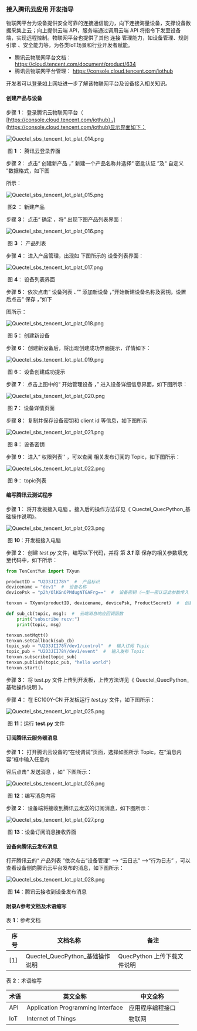 ### 接入腾讯云应用 开发指导

物联网平台为设备提供安全可靠的连接通信能力，向下连接海量设备，支撑设备数据采集上云；向上提供云端 API，服务端通过调用云端 API 将指令下发至设备端，实现远程控制。物联网平台也提供了其他 连接 管理能力，如设备管理、规则引擎 、安全能力等，为各类IoT场景和行业开发者赋能。

- 腾讯云物联网平台文档： [https://cloud.tencent.com/document/product/634 ](https://cloud.tencent.com/document/product/634)
- 腾讯云物联网平台管理： [https://console.cloud.tencent.com/iothub ](https://console.cloud.tencent.com/iothub/product/U2D3JII78Y/log)

开发者可以登录如上网址进一步了解该物联网平台及设备接入相关知识。



#### 创建产品与设备

步骤 **1**： 登录腾讯云物联网平台（ [https://console.cloud.tencent.com/iothub），](https://console.cloud.tencent.com/iothub)显示界面如下：

![Quectel_sbs_tencent_Iot_plat_014.png](media/Quectel_sbs_tencent_Iot_plat_014.png)

​															  图 **1** ： 腾讯云登录界面

步骤 **2**： 点击“ 创建新产品 ，” 新建一个产品名称并选择“ 密匙认证 ”及“ 自定义 ”数据格式，如下图

所示： 

![Quectel_sbs_tencent_Iot_plat_015.png](media/Quectel_sbs_tencent_Iot_plat_015.png)

​																	图**2** ： 新建产品

步骤 **3**： 点击“ 确定 ，将” 出现下图产品列表界面：

![Quectel_sbs_tencent_Iot_plat_016.png](media/Quectel_sbs_tencent_Iot_plat_016.png)

​																	图 **3** ： 产品列表

步骤 **4**： 进入产品管理，出现如 下图所示的 设备列表界面：

![Quectel_sbs_tencent_Iot_plat_017.png](media/Quectel_sbs_tencent_Iot_plat_017.png)

​																图 **4**： 设备列表界面

步骤 **5**： 依次点击“ 设备列表 、”“ 添加新设备 ，”开始新建设备名称及密钥，设置后点击“ 保存 ，”如下

图所示： 

![Quectel_sbs_tencent_Iot_plat_018.png](media/Quectel_sbs_tencent_Iot_plat_018.png)

​																	图 **5**： 创建新设备 

步骤 **6**： 创建新设备后，将出现创建成功界面提示，详情如下：

![Quectel_sbs_tencent_Iot_plat_019.png](media/Quectel_sbs_tencent_Iot_plat_019.png)

​																	图 **6**： 设备创建成功提示

步骤 **7**： 点击上图中的“ 开始管理设备 ，” 进入设备详细信息界面，如下图所示：

![Quectel_sbs_tencent_Iot_plat_020.png](media/Quectel_sbs_tencent_Iot_plat_020.png)

​																		图 **7**： 设备详情页面

步骤 **8**： 复制并保存设备密钥和 client id 等信息，如下图所示

![Quectel_sbs_tencent_Iot_plat_021.png](media/Quectel_sbs_tencent_Iot_plat_021.png)

​																			图 **8**： 设备密钥

步骤 **9**： 进入“ 权限列表'' ，可以查阅 相关发布订阅的 Topic，如下图所示： 

![Quectel_sbs_tencent_Iot_plat_022.png](media/Quectel_sbs_tencent_Iot_plat_022.png)

​																			图 **9**： topic列表

#### 编写腾讯云测试程序

步骤 **1**： 将开发板接入电脑 。接入后的操作方法详见《 Quectel_QuecPython_基础操作说明》。

![Quectel_sbs_tencent_Iot_plat_023.png](media/Quectel_sbs_tencent_Iot_plat_023.png)

​																		图 **10**：开发板接入电脑

步骤 **2**： 创建 *test.py* 文件，编写以下代码，并将 第 ***3.1*** 章 保存的相关参数填充至代码中，如下所示：

```python
from TenCentYun import TXyun 

productID = "U2D3JII78Y"  #  产品标识 
devicename = "dev1"  #  设备名称 
devicePsk = "p2h/OlKGnOPMdugNTGAFrg=="  #  设备密钥（一型一密认证此参数传入 None） ProductSecret = None  #  产品密钥（一机一密认证此参数传入 None） 

tenxun = TXyun(productID, devicename, devicePsk, ProductSecret)  #  创建连接对象

def sub_cb(topic, msg):  #  云端消息响应回调函数
	print("subscribe recv:") 
    print(topic, msg) 

tenxun.setMqtt() 
tenxun.setCallback(sub_cb) 
topic_sub = "U2D3JII78Y/dev1/control"  #  输入订阅 Topic 
topic_pub = "U2D3JII78Y/dev1/event"  #  输入发布 Topic 
tenxun.subscribe(topic_sub) 
tenxun.publish(topic_pub, "hello world") 
tenxun.start() 
```

步骤 **3**： 将 test.py 文件上传到开发板，上传方法详见《 Quectel_QuecPython_基础操作说明 》。 

步骤 **4**： 在 EC100Y-CN 开发板运行 *test.py* 文件，如下图所示：

![Quectel_sbs_tencent_Iot_plat_025.png](media/Quectel_sbs_tencent_Iot_plat_025.png)

​															图 **11**：运行 **test.py** 文件 

#### 订阅腾讯云服务器消息

步骤 **1**： 打开腾讯云设备的“在线调试”页面，选择如图所示 Topic，在“消息内容”框中输入任意内

容后点击“ 发送消息 ，如” 下图所示：

![Quectel_sbs_tencent_Iot_plat_026.png](media/Quectel_sbs_tencent_Iot_plat_026.png)

​															图 **12**：编写消息内容 

步骤 **2**： 设备端将接收到腾讯云发送的订阅消息，如下图所示：

![Quectel_sbs_tencent_Iot_plat_027.png](media/Quectel_sbs_tencent_Iot_plat_027.png)

​															图 **13**：设备订阅消息接收界面

#### 设备向腾讯云发布消息

打开腾讯云的“ 产品列表 ”依次点击“设备管理” --> “云日志” -->“行为日志” ，可以查看设备侧向腾讯云平台发布的消息，如下图所示： 

![Quectel_sbs_tencent_Iot_plat_028.png](media/Quectel_sbs_tencent_Iot_plat_028.png)

​															图 **14**：腾讯云接收到设备发布消息

#### 附录A参考文档及术语缩写

表 **1**：参考文档

| 序号 | 文档名称                        | 备注                        |
| ---- | ------------------------------- | --------------------------- |
| [1]  | Quectel_QuecPython_基础操作说明 | QuecPython 上传下载文件说明 |

表 **2**：术语缩写

| 术语 | 英文全称                          | 中文全称         |
| ---- | --------------------------------- | ---------------- |
| API  | Application Programming Interface | 应用程序编程接口 |
| IoT  | Internet of Things                | 物联网           |